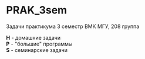 # PRAK_3sem
Задачи практикума 3 семестр ВМК МГУ, 208 группа

**H** - домашние задачи <br />
**P** - "большие" программы <br />
**S** - семинарские задачи <br />
